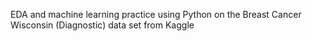 EDA and machine learning practice using Python on the Breast Cancer Wisconsin (Diagnostic) data set from Kaggle
